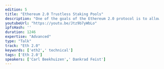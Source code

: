 ```yaml
---
edition: 5
title: "Ethereum 2.0 Trustless Staking Pools"
description: "One of the goals of the Ethereum 2.0 protocol is to allow for trustless staking pools. The main difficulty that had to be overcome to achieve this was the proof of custody construction, which we specifically changed to use a very MPC-friendly cryptographic primitive, the Legendre symbol."
youtubeUrl: "https://youtu.be/Jtz9b7yWbLo"
ipfsHash: ''
duration: 1246
expertise: "Advanced"
type: "Talk"
track: "Eth 2.0"
keywords: ['eth2',' technical']
tags: ['Eth 2.0']
speakers: ['Carl Beekhuizen',' Dankrad Feist']
---
```

